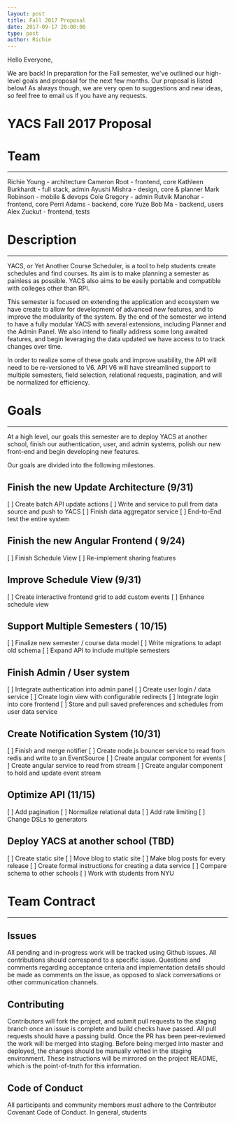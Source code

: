 ```yaml
---
layout: post
title: Fall 2017 Proposal
date: 2017-09-17 20:00:00
type: post
author: Richie
---
```


Hello Everyone,

We are back! In preparation for the Fall semester, we've outlined our high-level goals and proposal for the next few months. Our proposal is listed below! As always though, we are very open to suggestions and new ideas, so feel free to email us if you have any requests.

# YACS Fall 2017 Proposal

# Team
----------

Richie Young - architecture
Cameron Root - frontend, core
Kathleen Burkhardt - full stack, admin
Ayushi Mishra - design, core & planner
Mark Robinson - mobile & devops
Cole Gregory - admin
Rutvik Manohar - frontend, core
Perri Adams - backend, core
Yuze Bob Ma - backend, users
Alex Zuckut - frontend, tests

# Description
----------

YACS, or Yet Another Course Scheduler, is a tool to help students create schedules and find courses. Its aim is to make planning a semester as painless as possible. YACS also aims to be easily portable and compatible with colleges other than RPI.

This semester is focused on extending the application and ecosystem we have create to allow for development of advanced new features, and to improve the modularity of the system. By the end of the semester we intend to have a fully modular YACS with several extensions, including Planner and the Admin Panel. We also intend to finally address some long awaited features, and begin leveraging the data updated we have access to to track changes over time.

In order to realize some of these goals and improve usability, the API will need to be re-versioned to V6. API V6 will have streamlined support to multiple semesters, field selection, relational requests, pagination, and will be normalized for efficiency.

# Goals
----------

At a high level, our goals this semester are to deploy YACS at another school, finish our authentication, user, and admin systems, polish our new front-end and begin developing new features.

Our goals are divided into the following milestones.

## Finish the new Update Architecture (9/31)
[ ] Create batch API update actions
[ ] Write and service to pull from data source and push to YACS
[ ] Finish data aggregator service
[ ] End-to-End test the entire system
## Finish the new Angular Frontend ( 9/24)
[ ] Finish Schedule View
[ ] Re-implement sharing features
## Improve Schedule View (9/31)
[ ] Create interactive frontend grid to add custom events
[ ] Enhance schedule view 
## Support Multiple Semesters ( 10/15)
[ ] Finalize new semester / course data model
[ ] Write migrations to adapt old schema
[ ] Expand API to include multiple semesters
## Finish Admin / User system
[ ] Integrate authentication into admin panel
[ ] Create user login / data service
[ ] Create login view with configurable redirects
[ ] Integrate login into core frontend
[ ] Store and pull saved preferences and schedules from user data service
## Create Notification System (10/31)
[ ] Finish and merge notifier
[ ] Create node.js bouncer service to read from redis and write to an EventSource
[ ] Create angular component for events
[ ] Create angular service to read from stream
[ ] Create angular component to hold and update event stream
## Optimize API (11/15)
[ ] Add pagination
[ ] Normalize relational data
[ ] Add rate limiting
[ ] Change DSLs to generators
## Deploy YACS at another school (TBD)
[ ] Create static site
[ ] Move blog to static site
[ ] Make blog posts for every release
[ ] Create formal instructions for creating a data service
[ ] Compare schema to other schools
[ ] Work with students from NYU
# Team Contract
----------
## Issues

All pending and in-progress work will be tracked using Github issues. All contributions should correspond to a specific issue. Questions and comments regarding acceptance criteria and implementation details should be made as comments on the issue, as opposed to slack conversations or other communication channels.

## Contributing

Contributors will fork the project, and submit pull requests to the staging branch once an issue is complete and build checks have passed. All pull requests should have a passing build. Once the PR has been peer-reviewed the work will be merged into staging. Before being merged into master and deployed, the changes should be manually vetted in the staging environment. These instructions will be mirrored on the project README, which is the point-of-truth for this information.

## Code of Conduct

All participants and community members must adhere to the Contributor Covenant Code of Conduct. In general, students 
